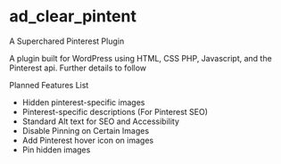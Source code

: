 # ad_clear_pintent
A Superchared Pinterest Plugin

A plugin built for WordPress using HTML, CSS PHP, Javascript, and the Pinterest api. Further details to follow

Planned Features List

* Hidden pinterest-specific images
* Pinterest-specific descriptions (For Pinterest SEO)
* Standard Alt text for SEO and Accessibility
* Disable Pinning on Certain Images
* Add Pinterest hover icon on images
* Pin hidden images
